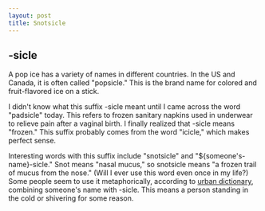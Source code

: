 ```yaml
---
layout: post
title: Snotsicle
---
```


## -sicle
A pop ice has a variety of names in different countries. In the US and Canada, it is often called "popsicle." This is the brand name for colored and fruit-flavored ice on a stick.

I didn't know what this suffix -sicle meant until I came across the word "padsicle" today. This refers to frozen sanitary napkins used in underwear to relieve pain after a vaginal birth. I finally realized that -sicle means "frozen." This suffix probably comes from the word "icicle," which makes perfect sense.

Interesting words with this suffix include "snotsicle" and "${someone's-name}-sicle." Snot means "nasal mucus," so snotsicle means "a frozen trail of mucus from the nose." (Will I ever use this word even once in my life?) Some people seem to use it metaphorically, according to [urban dictionary](https://www.urbandictionary.com/define.php?term=sicle), combining someone's name with -sicle. This means a person standing in the cold or shivering for some reason.

